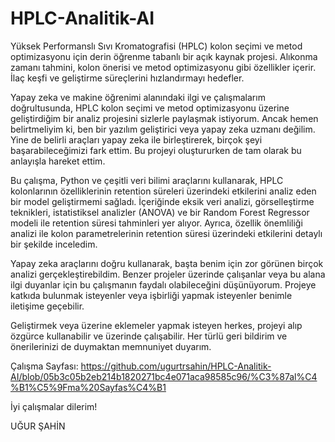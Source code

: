 # HPLC-Analitik-AI

Yüksek Performanslı Sıvı Kromatografisi (HPLC) kolon seçimi ve metod optimizasyonu için derin öğrenme tabanlı bir açık kaynak projesi. Alıkonma zamanı tahmini, kolon önerisi ve metod optimizasyonu gibi özellikler içerir. İlaç keşfi ve geliştirme süreçlerini hızlandırmayı hedefler.

Yapay zeka ve makine öğrenimi alanındaki ilgi ve çalışmalarım doğrultusunda, HPLC kolon seçimi ve metod optimizasyonu üzerine geliştirdiğim bir analiz projesini sizlerle paylaşmak istiyorum. Ancak hemen belirtmeliyim ki, ben bir yazılım geliştirici veya yapay zeka uzmanı değilim. Yine de belirli araçları yapay zeka ile birleştirerek, birçok şeyi başarabileceğimizi fark ettim. Bu projeyi oluştururken de tam olarak bu anlayışla hareket ettim.

Bu çalışma, Python ve çeşitli veri bilimi araçlarını kullanarak, HPLC kolonlarının özelliklerinin retention süreleri üzerindeki etkilerini analiz eden bir model geliştirmemi sağladı. İçeriğinde eksik veri analizi, görselleştirme teknikleri, istatistiksel analizler (ANOVA) ve bir Random Forest Regressor modeli ile retention süresi tahminleri yer alıyor. Ayrıca, özellik önemliliği analizi ile kolon parametrelerinin retention süresi üzerindeki etkilerini detaylı bir şekilde inceledim.

Yapay zeka araçlarını doğru kullanarak, başta benim için zor görünen birçok analizi gerçekleştirebildim. Benzer projeler üzerinde çalışanlar veya bu alana ilgi duyanlar için bu çalışmanın faydalı olabileceğini düşünüyorum. Projeye katkıda bulunmak isteyenler veya işbirliği yapmak isteyenler benimle iletişime geçebilir.

Geliştirmek veya üzerine eklemeler yapmak isteyen herkes, projeyi alıp özgürce kullanabilir ve üzerinde çalışabilir. Her türlü geri bildirim ve önerilerinizi de duymaktan memnuniyet duyarım.

Çalışma Sayfası: https://github.com/ugurtrsahin/HPLC-Analitik-AI/blob/05b3c05b2eb214b1820271bc4e071aca98585c96/%C3%87al%C4%B1%C5%9Fma%20Sayfas%C4%B1

İyi çalışmalar dilerim!

UĞUR ŞAHİN
